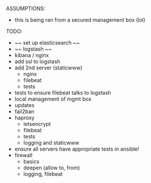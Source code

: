ASSUMPTIONS:
- this is being ran from a secured management box (lol)

TODO:
- ~~ set up elasticsearch ~~
- ~~ logstash ~~
- kibana / nginx
- add ssl to logstash
- add 2nd server (staticwww)
  - nginx
  - filebeat
  - tests
- tests to ensure filebeat talks to logstash
- local management of mgmt box
- updates
- fail2ban
- haproxy
  - letsencrypt
  - filebeat
  - tests
  - logging and staticwww
- ensure all servers have appropriate tests in ansible!
- firewall
  - basics
  - deepen (allow to, from)
  - logging, filebeat
